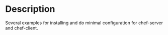 # Description
Several examples for installing and do minimal configuration for chef-server and chef-client.
